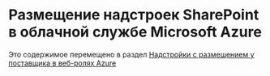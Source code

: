 
# Размещение надстроек SharePoint в облачной службе Microsoft Azure

Это содержимое перемещено в раздел  [Надстройки с размещением у поставщика в веб-ролях Azure](choose-patterns-for-developing-and-hosting-your-sharepoint-add-in.md#AzureWebRole)




